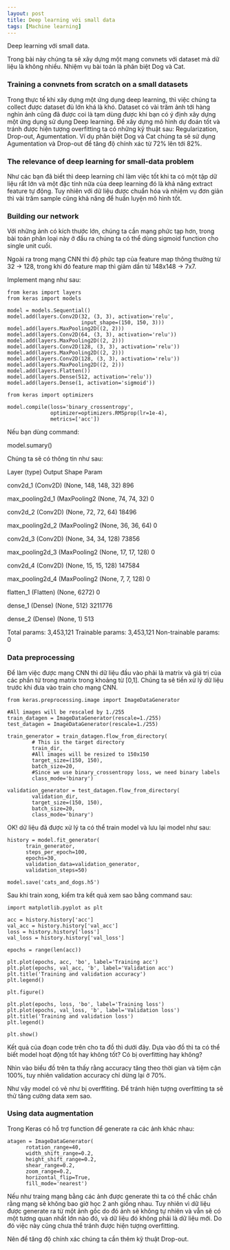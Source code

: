 ```yaml
---
layout: post
title: Deep learning với small data
tags: [Machine learning]
---
```

Deep learning với small data. 

Trong bài này chúng ta sẽ xây dựng một mạng convnets với dataset mà dữ liệu là không nhiều. Nhiệm vụ bài toán là
phân biệt Dog và Cat.

### Training a convnets from scratch on a small datasets
Trong thực tế khi xây dựng một ứng dụng deep learning, thì việc chúng ta collect được dataset đủ lớn khá là khó. Dataset có vài trăm ảnh tới hàng nghìn ảnh cũng
đã được coi là tạm dùng được khi bạn có ý định xây dựng một ứng dụng sử dụng Deep learning.
Để xây dựng mô hình dự đoán tốt và tránh được hiện tượng overfitting ta có những kỹ thuật sau: Regularization, Drop-out, Agumentation. Ví dụ phân biệt
Dog và Cat chúng ta sẽ sử dụng Agumentation và Drop-out để tăng độ chính xác từ 72% lên tới 82%.

### The relevance of deep learning for small-data problem
Như các bạn đã biết thì deep learning chỉ làm việc tốt khi ta có một tập dữ liệu rất lớn và một đặc tính nữa của deep learning đó là
khả năng extract feature tự động. Tuy nhiên với dữ liệu được chuẩn hóa và nhiệm vụ đơn giản thì vài trăm sample cũng khả năng để huấn luyện mô hình tốt.

### Building our network
Với những ảnh có kích thước lớn, chúng ta cần mạng phức tạp hơn, trong bài toán phân loại này ở đầu ra chúng ta có thể dùng sigmoid function cho single unit cuối.

Ngoài ra trong mạng CNN thì độ phức tạp của feature map thông thường từ 32 -> 128, trong khi đó feature map thì giảm dần từ 148x148 -> 7x7.

Implement mạng như sau:

~~~~
from keras import layers
from keras import models

model = models.Sequential()
model.add(layers.Conv2D(32, (3, 3), activation='relu',
                        input_shape=(150, 150, 3)))
model.add(layers.MaxPooling2D((2, 2)))
model.add(layers.Conv2D(64, (3, 3), activation='relu'))
model.add(layers.MaxPooling2D((2, 2)))
model.add(layers.Conv2D(128, (3, 3), activation='relu'))
model.add(layers.MaxPooling2D((2, 2)))
model.add(layers.Conv2D(128, (3, 3), activation='relu'))
model.add(layers.MaxPooling2D((2, 2)))
model.add(layers.Flatten())
model.add(layers.Dense(512, activation='relu'))
model.add(layers.Dense(1, activation='sigmoid'))

from keras import optimizers

model.compile(loss='binary_crossentropy',
              optimizer=optimizers.RMSprop(lr=1e-4),
              metrics=['acc'])
~~~~ 

Nếu bạn dùng command:

model.sumary()

Chúng ta sẽ có thông tin như sau:

Layer (type) Output Shape Param

conv2d_1 (Conv2D) (None, 148, 148, 32) 896

max_pooling2d_1 (MaxPooling2 (None, 74, 74, 32) 0

conv2d_2 (Conv2D) (None, 72, 72, 64) 18496

max_pooling2d_2 (MaxPooling2 (None, 36, 36, 64) 0

conv2d_3 (Conv2D) (None, 34, 34, 128) 73856

max_pooling2d_3 (MaxPooling2 (None, 17, 17, 128) 0

conv2d_4 (Conv2D) (None, 15, 15, 128) 147584

max_pooling2d_4 (MaxPooling2 (None, 7, 7, 128) 0

flatten_1 (Flatten) (None, 6272) 0

dense_1 (Dense) (None, 512) 3211776

dense_2 (Dense) (None, 1) 513

Total params: 3,453,121
Trainable params: 3,453,121
Non-trainable params: 0

### Data preprocessing
Để làm việc được mạng CNN thì dữ liệu đầu vào phải là matrix và giá trị của các phần tử trong matrix trong khoảng từ [0,1].
Chúng ta sẽ tiền xử lý dữ liệu trước khi đưa vào train cho mạng CNN.

~~~~
from keras.preprocessing.image import ImageDataGenerator

#All images will be rescaled by 1./255
train_datagen = ImageDataGenerator(rescale=1./255)
test_datagen = ImageDataGenerator(rescale=1./255)

train_generator = train_datagen.flow_from_directory(
        # This is the target directory
        train_dir,
        #All images will be resized to 150x150
        target_size=(150, 150),
        batch_size=20,
        #Since we use binary_crossentropy loss, we need binary labels
        class_mode='binary')

validation_generator = test_datagen.flow_from_directory(
        validation_dir,
        target_size=(150, 150),
        batch_size=20,
        class_mode='binary')
~~~~

OK! dữ liệu đã được xử lý ta có thể train model và lưu lại model như sau:

~~~~
history = model.fit_generator(
      train_generator,
      steps_per_epoch=100,
      epochs=30,
      validation_data=validation_generator,
      validation_steps=50)
            
model.save('cats_and_dogs.h5')
~~~~

Sau khi train xong, kiểm tra kết quả xem sao bằng command sau:

~~~~
import matplotlib.pyplot as plt

acc = history.history['acc']
val_acc = history.history['val_acc']
loss = history.history['loss']
val_loss = history.history['val_loss']

epochs = range(len(acc))

plt.plot(epochs, acc, 'bo', label='Training acc')
plt.plot(epochs, val_acc, 'b', label='Validation acc')
plt.title('Training and validation accuracy')
plt.legend()

plt.figure()

plt.plot(epochs, loss, 'bo', label='Training loss')
plt.plot(epochs, val_loss, 'b', label='Validation loss')
plt.title('Training and validation loss')
plt.legend()

plt.show()
~~~~

Kết quả của đoạn code trên cho ta đồ thì dưới đây. Dựa vào đồ thì ta có thể biết model hoạt động tốt hay không tốt? Có bị overfitting hay không?

Nhìn vào biểu đồ trên ta thấy rằng accuracy tăng theo thời gian và tiệm cận 100%, tuy nhiên validation accuracy chỉ dừng lại ở 70%.

Như vậy model có vẻ như bị overffiting. Để tránh hiện tượng overfitting ta sẽ thử tăng cường data xem sao.

### Using data augmentation
Trong Keras có hỗ trợ function để generate ra các ảnh khác nhau:
~~~~
atagen = ImageDataGenerator(
      rotation_range=40,
      width_shift_range=0.2,
      height_shift_range=0.2,
      shear_range=0.2,
      zoom_range=0.2,
      horizontal_flip=True,
      fill_mode='nearest')
~~~~

Nếu như traing mạng bằng các ảnh được generate thì ta có thể chắc chắn rằng mạng sẽ không bao giờ học 2 anh giống nhau. Tuy nhiên vì dữ liệu được generate ra từ một ảnh
gốc do đó ảnh sẽ không tự nhiên và vẫn sẽ có một tương quan nhất lớn nào đó, và dữ liệu đó không phải là dữ liệu mới. Do đó việc này cũng chưa thể tránh được hiện tượng overfitting.

Nên để tăng độ chính xác chúng ta cần thêm kỹ thuật Drop-out.
